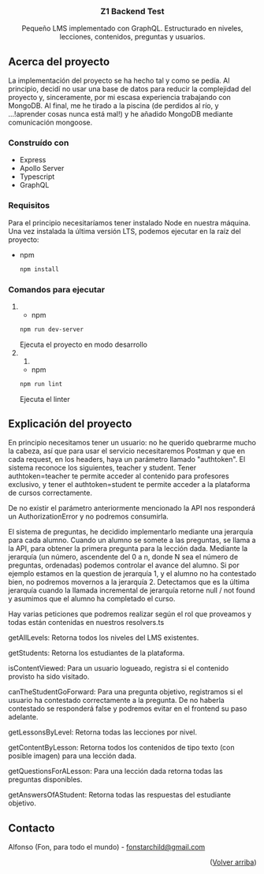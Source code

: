 
<a name="readme-top"></a>

<!-- PROJECT LOGO -->
<br />
<div align="center">
<h3 align="center">Z1 Backend Test</h3>
  <p align="center">
    Pequeño LMS implementado con GraphQL. Estructurado en niveles, lecciones, contenidos, preguntas y usuarios.
  </p>
</div>


## Acerca del proyecto

La implementación del proyecto se ha hecho tal y como se pedía. Al principio, decidí no usar una base de datos para reducir la complejidad del proyecto y, sinceramente, por mi escasa experiencia trabajando con MongoDB. Al final, me he tirado a la piscina (de perdidos al río, y ...!aprender cosas nunca está mal!) y he añadido MongoDB mediante comunicación mongoose. 


### Construído con

* Express
* Apollo Server
* Typescript
* GraphQL


### Requisitos

Para el principio necesitaríamos tener instalado Node en nuestra máquina. Una vez instalada la última versión LTS, podemos ejecutar en la raíz del proyecto:

* npm
  ```sh
  npm install 
  ```

### Comandos para ejecutar

1. 
    * npm
    ```sh
    npm run dev-server 
    ```
    Ejecuta el proyecto en modo desarrollo
2. 1. 
    * npm
    ```sh
    npm run lint 
    ```
    Ejecuta el linter


## Explicación del proyecto

En principio necesitamos tener un usuario: no he querido quebrarme mucho la cabeza, así que para usar el servicio necesitaremos Postman y que en cada request, en los headers, haya un parámetro llamado "authtoken". El sistema reconoce los siguientes, teacher y student. Tener authtoken=teacher te permite acceder al contenido para profesores exclusivo, y tener el authtoken=student te permite acceder a la plataforma de cursos correctamente.

De no existir el parámetro anteriormente mencionado la API nos responderá un AuthorizationError y no podremos consumirla.

El sistema de preguntas, he decidido implementarlo mediante una jerarquía para cada alumno. Cuando un alumno se somete a las preguntas, se llama a la API, para obtener la primera pregunta para la lección dada. Mediante la jerarquía (un número, ascendente del 0 a n, donde N sea el número de preguntas, ordenadas) podemos controlar el avance del alumno. Si por ejemplo estamos en la question de jerarquía 1, y el alumno no ha contestado bien, no podremos movernos a la jerarquía 2. Detectamos que es la última jerarquía cuando la llamada incremental de jerarquía retorne null / not found y asumimos que el alumno ha completado el curso.

Hay varias peticiones que podremos realizar según el rol que proveamos y todas están contenidas en nuestros resolvers.ts

getAllLevels: Retorna todos los niveles del LMS existentes.

getStudents: Retorna los estudiantes de la plataforma.

isContentViewed: Para un usuario logueado, registra si el contenido provisto ha sido visitado.

canTheStudentGoForward: Para una pregunta objetivo, registramos si el usuario ha contestado correctamente a la pregunta. De no haberla contestado se responderá false y podremos evitar en el frontend su paso adelante.

getLessonsByLevel: Retorna todas las lecciones por nivel.

getContentByLesson: Retorna todos los contenidos de tipo texto (con posible imagen) para una lección dada.

getQuestionsForALesson: Para una lección dada retorna todas las preguntas disponibles.

getAnswersOfAStudent: Retorna todas las respuestas del estudiante objetivo.


## Contacto

Alfonso (Fon, para todo el mundo) - fonstarchild@gmail.com

<p align="right">(<a href="#readme-top">Volver arriba</a>)</p>



